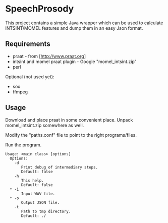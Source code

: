 # SpeechProsody

This project contains a simple Java wrapper which can be used to calculate INTSINT/MOMEL features and dump them in an easy Json format.

## Requirements

  * praat - from [http://www.praat.org]
  * intsint and momel praat plugin - Google "momel_intsint.zip"
  * perl
  
Optional (not used yet):
  * sox
  * ffmpeg
  
## Usage

Download and place praat in some convenient place. Unpack momel_intsint.zip somewhere as well.

Modify the "paths.conf" file to point to the right programs/files.

Run the program.

```
Usage: <main class> [options]
  Options:
    -d
       Print debug of intermediary steps.
       Default: false
    -h
       This help.
       Default: false
  * -i
       Input WAV file.
  * -o
       Output JSON file.
    -t
       Path to tmp directory.
       Default: ./
```




